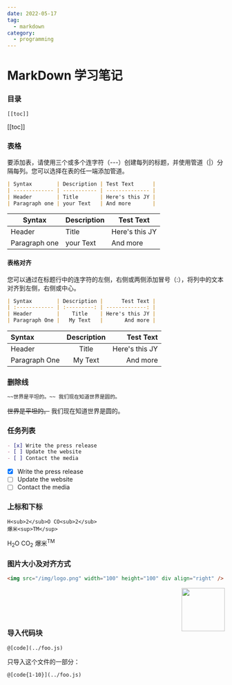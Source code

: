 ```yaml
---
date: 2022-05-17
tag:
  - markdown
category:
  - programming
---
```


# MarkDown 学习笔记

### 目录

```
[[toc]]
```

[[toc]]

### 表格

要添加表，请使用三个或多个连字符（---）创建每列的标题，并使用管道（|）分隔每列。您可以选择在表的任一端添加管道。

```md
| Syntax        | Description | Test Text      |
| ------------- | ----------- | -------------- |
| Header        | Title       | Here's this JY |
| Paragraph one | your Text   | And more       |
```

| Syntax        | Description | Test Text      |
| ------------- | ----------- | -------------- |
| Header        | Title       | Here's this JY |
| Paragraph one | your Text   | And more       |

#### 表格对齐

您可以通过在标题行中的连字符的左侧，右侧或两侧添加冒号（:），将列中的文本对齐到左侧，右侧或中心。

```md
| Syntax        | Description |      Test Text |
| :------------ | :---------: | -------------: |
| Header        |    Title    | Here's this JY |
| Paragraph One |   My Text   |       And more |
```

| Syntax        | Description |      Test Text |
| :------------ | :---------: | -------------: |
| Header        |    Title    | Here's this JY |
| Paragraph One |   My Text   |       And more |

### 删除线

```md
~~世界是平坦的。~~ 我们现在知道世界是圆的。
```

~~世界是平坦的。~~ 我们现在知道世界是圆的。

### 任务列表

```md
- [x] Write the press release
- [ ] Update the website
- [ ] Contact the media
```

- [x] Write the press release
- [ ] Update the website
- [ ] Contact the media

### 上标和下标

```
H<sub>2</sub>O CO<sub>2</sub>
爆米<sup>TM</sup>
```

H<sub>2</sub>O CO<sub>2</sub>
爆米<sup>TM</sup>

### 图片大小及对齐方式

```html
<img src="/img/logo.png" width="100" height="100" div align="right" />
```

<img src="/img/logo.png" width = "100" height = "100" div align=right />
<br>
<br>
<br>
<br>

### 导入代码块

<!-- 最简单的语法 -->

```
@[code](../foo.js)
```

只导入这个文件的一部分：

<!-- 仅导入第 1 行至第 10 行 -->

```
@[code{1-10}](../foo.js)
```
